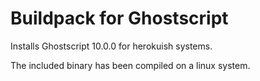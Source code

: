 # Buildpack for Ghostscript

Installs Ghostscript 10.0.0 for herokuish systems.

The included binary has been compiled on a linux system.
